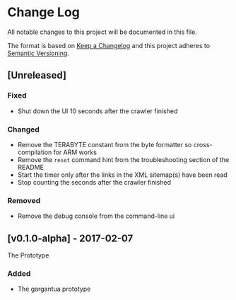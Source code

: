 # Change Log
All notable changes to this project will be documented in this file.

The format is based on [Keep a Changelog](http://keepachangelog.com/)
and this project adheres to [Semantic Versioning](http://semver.org/).

## [Unreleased]

### Fixed
- Shut down the UI 10 seconds after the crawler finished

### Changed
- Remove the TERABYTE constant from the byte formatter so cross-compilation for ARM works
- Remove the `reset` command hint from the troubleshooting section of the README
- Start the timer only after the links in the XML sitemap(s) have been read
- Stop counting the seconds after the crawler finished

### Removed
- Remove the debug console from the command-line ui

## [v0.1.0-alpha] - 2017-02-07

The Prototype

### Added
- The gargantua prototype
